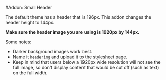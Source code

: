 #Addon: Small Header

The default theme has a header that is 196px. This addon changes the header height to 144px. 

**Make sure the header image you are using is 1920px by 144px.**

Some notes:

* Darker background images work best. 
* Name it `headerimg` and upload it to the stylesheet page. 
* Keep in mind that users below a 1920px wide resolution will not see the full image, so don't display content that would be cut off (such as text) on the full width.
